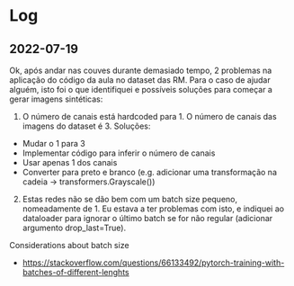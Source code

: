 # Log
## 2022-07-19
Ok, após andar nas couves durante demasiado tempo, 
2 problemas na aplicação do código da aula no dataset das RM.
Para o caso de ajudar alguém, 
isto foi o que identifiquei e possíveis soluções para começar a 
gerar imagens sintéticas:

1) O número de canais está hardcoded para 1. 
O número de canais das imagens do dataset é 3. Soluções:
  - Mudar o 1 para 3
  - Implementar código para inferir o número de canais
  - Usar apenas 1 dos canais
  - Converter para preto e branco (e.g. adicionar uma transformação na cadeia -> transformers.Grayscale())

2) Estas redes não se dão bem com um batch size pequeno, 
nomeadamente de 1. Eu estava a ter problemas com isto, e 
indiquei ao dataloader para ignorar o último batch se for não 
regular (adicionar argumento drop_last=True).

Considerations about batch size
 - https://stackoverflow.com/questions/66133492/pytorch-training-with-batches-of-different-lenghts

